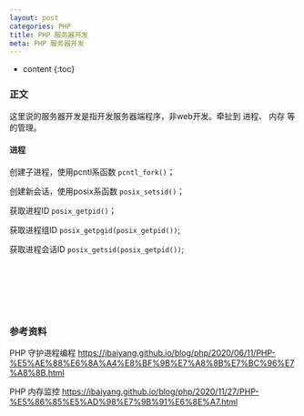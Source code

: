 ```yaml
---
layout: post
categories: PHP
title: PHP 服务器开发
meta: PHP 服务器开发
---
```

* content
{:toc}

### 正文

这里说的服务器开发是指开发服务器端程序，非web开发。牵扯到 进程、 内存 等的管理。

#### 进程

创建子进程，使用pcntl系函数 `pcntl_fork()`；

创建新会话，使用posix系函数 `posix_setsid()`；

获取进程ID `posix_getpid()`；

获取进程组ID `posix_getpgid(posix_getpid())`;

获取进程会话ID `posix_getsid(posix_getpid())`;



<br/><br/><br/><br/><br/>
### 参考资料

PHP 守护进程编程 <https://ibaiyang.github.io/blog/php/2020/06/11/PHP-%E5%AE%88%E6%8A%A4%E8%BF%9B%E7%A8%8B%E7%BC%96%E7%A8%8B.html>

PHP 内存监控 <https://ibaiyang.github.io/blog/php/2020/11/27/PHP-%E5%86%85%E5%AD%98%E7%9B%91%E6%8E%A7.html>



